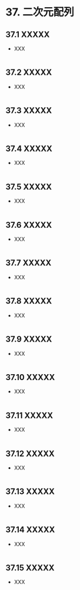 # 37. 二次元配列

## 37.1 XXXXX
- XXX
	
```cpp

```


## 37.2 XXXXX
- XXX

```cpp

```


## 37.3 XXXXX
- XXX

```cpp

```



## 37.4 XXXXX
- XXX

```cpp

```



## 37.5 XXXXX
- XXX

```cpp

```



## 37.6 XXXXX
- XXX

```cpp

```



## 37.7 XXXXX
- XXX

```cpp

```



## 37.8 XXXXX
- XXX

```cpp

```



## 37.9 XXXXX
- XXX

```cpp

```



## 37.10 XXXXX
- XXX

```cpp

```



## 37.11 XXXXX
- XXX

```cpp

```



## 37.12 XXXXX
- XXX

```cpp

```


## 37.13 XXXXX
- XXX

```cpp

```



## 37.14 XXXXX
- XXX

```cpp

```



## 37.15 XXXXX
- XXX

```cpp

```



